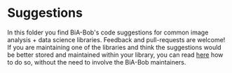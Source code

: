 # Suggestions

In this folder you find BiA-Bob's code suggestions for common image analysis + data science libraries. 
Feedback and pull-requests are welcome! If you are maintaining one of the libraries and think the suggestions would be
better stored and maintained within your library, you can read [here](https://github.com/haesleinhuepf/bia-bob?tab=readme-ov-file#extensibility) 
how to do so, without the need to involve the BiA-Bob maintainers.